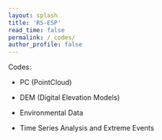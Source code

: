 ```yaml
---
layout: splash
title: 'RS-ESP'
read_time: false
permalink: /_codes/
author_profile: false
---
```


Codes:
- PC (PointCloud)

- DEM (Digital Elevation Models)

- Environmental Data

- Time Series Analysis and Extreme Events
